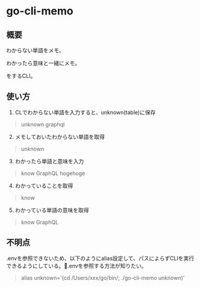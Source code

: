 # go-cli-memo
## 概要
わからない単語をメモ。

わかったら意味と一緒にメモ。

をするCLI。

## 使い方

1. CLでわからない単語を入力すると、unknown(table)に保存
> unknown graphql
2. メモしておいたわからない単語を取得
> unknown
3. わかったら単語と意味を入力
> know GraphQL hogehoge 
4. わかっていることを取得
> know
5. わかっている単語の意味を取得
> know GraphQL

## 不明点

.envを参照できないため、以下のようにalias設定して、パスによらずCLIを実行できるようにしている。.envを参照する方法が知りたい。
> alias unknown='(cd /Users/xxx/go/bin/; ./go-cli-memo unknown)'



